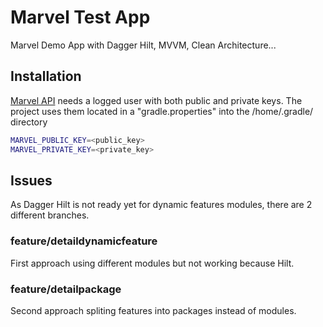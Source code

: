 # Marvel Test App

Marvel Demo App with Dagger Hilt, MVVM, Clean Architecture...

## Installation
[Marvel API](https://developer.marvel.com/) needs a logged user with both public and private keys.
The project uses them located in a "gradle.properties" into the /home/.gradle/ directory
```bash
MARVEL_PUBLIC_KEY=<public_key>
MARVEL_PRIVATE_KEY=<private_key>
```
## Issues
As Dagger Hilt is not ready yet for dynamic features modules, there are 2 different branches.

### feature/detaildynamicfeature
First approach using different modules but not working because Hilt.

### feature/detailpackage
Second approach spliting features into packages instead of modules.